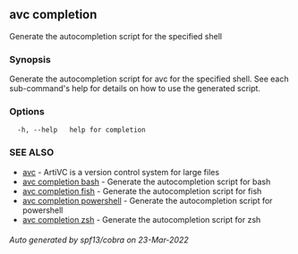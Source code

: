 ## avc completion

Generate the autocompletion script for the specified shell

### Synopsis

Generate the autocompletion script for avc for the specified shell.
See each sub-command's help for details on how to use the generated script.


### Options

```
  -h, --help   help for completion
```

### SEE ALSO

* [avc](avc.md)	 - ArtiVC is a version control system for large files
* [avc completion bash](avc_completion_bash.md)	 - Generate the autocompletion script for bash
* [avc completion fish](avc_completion_fish.md)	 - Generate the autocompletion script for fish
* [avc completion powershell](avc_completion_powershell.md)	 - Generate the autocompletion script for powershell
* [avc completion zsh](avc_completion_zsh.md)	 - Generate the autocompletion script for zsh

###### Auto generated by spf13/cobra on 23-Mar-2022
